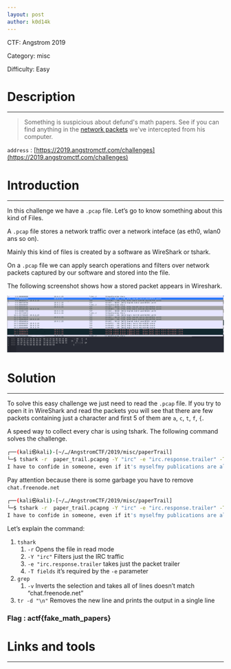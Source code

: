 ```yaml
---
layout: post
author: k0d14k
---
```


CTF: Angstrom 2019

Category: misc

Difficulty: Easy

# Description

---

> Something is suspicious about defund's math papers. See if you can find anything in the [network packets](https://files.actf.co/8e1122c1c15f2373fb6e98c207c3218ecd322796a2e2275f4b99e7bb21b9e253/paper_trail.pcapng) we've intercepted from his computer.
> 

`address` : [https://2019.angstromctf.com/challenges](https://2019.angstromctf.com/challenges)

# Introduction

---

In this challenge we have a `.pcap` file. Let’s go to know something about this kind of Files.

A `.pcap` file stores a network traffic over a network inteface (as eth0, wlan0 ans so on).

Mainly this kind of files is created by a software as WireShark or tshark.

On a `.pcap` file we can apply search operations and filters over network packets captured by our software and stored into the file.

The following screenshot shows how a stored packet appears in Wireshark.

![Screenshot from 2022-11-29 21-28-14.png](Paper%20Trail%20d140749f961e4f6b956c40c3d30f78ff/Screenshot_from_2022-11-29_21-28-14.png)

# Solution

---

To solve this easy challenge we just need to read the `.pcap` file. If you try to open it in WireShark and read the packets you will see that there are few packets containing just a character and first 5 of them are `a`, `c`, `t`, `f`, `{`.

A speed way to collect every char is using tshark. The following command solves the challenge.

```bash
┌──(kali㉿kali)-[~/…/AngstromCTF/2019/misc/paperTrail]
└─$ tshark -r  paper_trail.pcapng -Y "irc" -e "irc.response.trailer" -T fields | tr -d  '\n'
I have to confide in someone, even if it's myselfmy publications are all randomly generated :(actf{fake_chat.freenode.netmath_papers}
```

Pay attention because there is some garbage you have to remove `chat.freenode.net`

```bash
┌──(kali㉿kali)-[~/…/AngstromCTF/2019/misc/paperTrail]
└─$ tshark -r  paper_trail.pcapng -Y "irc" -e "irc.response.trailer" -T fields |grep -v "chat.freenode.net" |tr -d  '\n'
I have to confide in someone, even if it's myselfmy publications are all randomly generated :(actf{fake_math_papers}
```

Let’s explain the command:

1. `tshark`
    1. `-r` Opens the file in read mode
    2. `-Y "irc"` Filters just the IRC traffic
    3. `-e "irc.response.trailer` takes just the packet trailer
    4. `-T fields` it’s required by the `-e` parameter
2. `grep`
    1. `-v` Inverts the selection and takes all of lines doesn’t match “chat.freenode.net”
3. `tr -d "\n"` Removes the new line and prints the output in a single line

### Flag : actf{fake_math_papers}

# Links and tools

---
